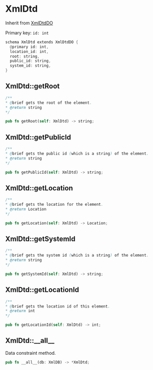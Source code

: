 # XmlDtd

Inherit from [XmlDtdDO](./XmlDtdDO.md)

Primary key: `id: int`

```rust
schema XmlDtd extends XmlDtdDO {
  @primary id: int,
  location_id: int,
  root: string,
  public_id: string,
  system_id: string,
}
```
## XmlDtd::getRoot

```java
/**
* @brief gets the root of the element.
* @return string 
*/
```
```rust
pub fn getRoot(self: XmlDtd) -> string;
```
## XmlDtd::getPublicId

```java
/**
* @brief gets the public id (which is a string) of the element.
* @return string 
*/
```
```rust
pub fn getPublicId(self: XmlDtd) -> string;
```
## XmlDtd::getLocation

```java
/**
* @brief gets the location for the element.
* @return Location
*/
```
```rust
pub fn getLocation(self: XmlDtd) -> Location;
```
## XmlDtd::getSystemId

```java
/**
* @brief gets the system id (which is a string) of the element.
* @return string 
*/
```
```rust
pub fn getSystemId(self: XmlDtd) -> string;
```
## XmlDtd::getLocationId

```java
/**
* @brief gets the location id of this element.
* @return int
*/
```
```rust
pub fn getLocationId(self: XmlDtd) -> int;
```
## XmlDtd::\_\_all\_\_

Data constraint method.

```rust
pub fn __all__(db: XmlDB) -> *XmlDtd;
```
